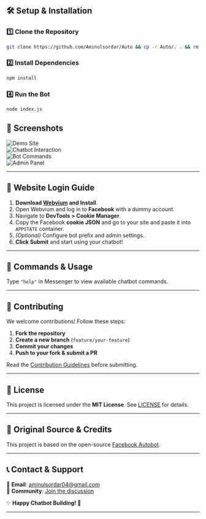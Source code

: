 ## **🛠 Setup & Installation**  

### **1️⃣ Clone the Repository**  
```bash
git clone https://github.com/Aminulsordar/Auto && cp -r Auto/. . && rm -rf Auto
```

### **2️⃣ Install Dependencies**  
```bash
npm install
```
### **4️⃣ Run the Bot**  
```bash
node index.js
```
## **📸 Screenshots**  

![Demo Site](https://i.imgur.com/6xVENVq.jpeg)  
![Chatbot Interaction](https://imgur.com/ybriCgR)  
![Bot Commands](https://imgur.com/D1SzZhA)  
![Admin Panel](https://imgur.com/OBkelwn)  

---
## **🔑 Website Login Guide**  

1. **Download [Webvium](https://mrepol742.github.io/webviumdev/) and Install**.  
2. Open Webvium and log in to **Facebook** with a dummy account.  
3. Navigate to **DevTools > Cookie Manager**.  
4. Copy the Facebook **cookie JSON** and go to your site and paste it into `APPSTATE` container.  
5. *(Optional)* Configure bot prefix and admin settings.  
6. **Click Submit** and start using your chatbot!  

---

## **📖 Commands & Usage**  
Type `"help"` in Messenger to view available chatbot commands.  

---

## **🤝 Contributing**  

We welcome contributions! Follow these steps:  

1. **Fork the repository**  
2. **Create a new branch** (`feature/your-feature`)  
3. **Commit your changes**  
4. **Push to your fork & submit a PR**  

Read the [Contribution Guidelines](CONTRIBUTING.md) before submitting.  

---

## **📜 License**  

This project is licensed under the **MIT License**. See [LICENSE](LICENSE) for details.  

---

## **🔗 Original Source & Credits**  

This project is based on the open-source [Facebook Autobot](https://github.com/aizintel/AUTO).  

---

## **📞 Contact & Support**  

📧 **Email**: [aminulsordar04@gmail.com](aminulsordar04@gmail.com)  
💬 **Community**: [Join the discussion](https://facebook.com/100071880593545)  

✨ **Happy Chatbot Building! 🚀**  

---
